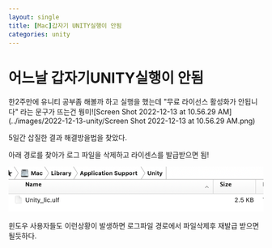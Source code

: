 ```yaml
---
layout: single
title: [Mac]갑자기 UNITY실행이 안됨
categories: unity
---
```


# 어느날 갑자기UNITY실행이 안됨

한2주만에 유니티 공부좀 해볼까 하고 실행을 했는데 "무료 라이선스 활성화가 안됩니다" 라는 문구가 뜨는건 뭥미![Screen Shot 2022-12-13 at 10.56.29 AM](../images/2022-12-13-unity/Screen Shot 2022-12-13 at 10.56.29 AM.png)

5일간 삽질한 결과 해결방을법을 찾았다.

아래 경로를 찾아가 로그 파일을 삭제하고 라이센스를 발급받으면 됨!

![unity](../images/2022-12-13-unity/unity.png)

윈도우 사용자들도 이런상황이 발생하면 로그파일 경로에서 파일삭제후 재발급 받으면 될듯하다.
